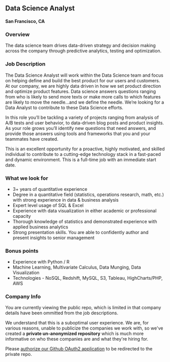 ## Data Science Analyst
#### San Francisco, CA

### Overview
The data science team drives data-driven strategy and decision making across the company through predictive analytics, testing and optimization.

### Job Description
The Data Science Analyst will work within the Data Science team and focus on helping define and build the best product for our users and customers. At our company, we are highly data driven in how we set product direction and optimize product features. Data science answers questions ranging from who is likely to send more texts or make more calls to which features are likely to move the needle...and we define the needle. We’re looking for a Data Analyst to contribute to these Data Science efforts.

In this role you’ll be tackling a variety of projects ranging from analysis of A/B tests and user behavior, to data-driven blog posts and product insights. As your role grows you’ll identify new questions that need answers, and provide those answers using tools and frameworks that you and your teammates have created.

This is an excellent opportunity for a proactive, highly motivated, and skilled individual to contribute to a cutting-edge technology stack in a fast-paced and dynamic environment. This is a full-time job with an immediate start date.

### What we look for
+	3+ years of quantitative experience
+	Degree in a quantitative field (statistics, operations research, math, etc.) with strong experience in data & business analysis
+	Expert level usage of SQL & Excel
+	Experience with data visualization in either academic or professional capacity
+	Thorough knowledge of statistics and demonstrated experience with applied business analytics
+	Strong presentation skills. You are able to confidently author and present insights to senior management

### Bonus points
+	Experience with Python / R
+	Machine Learning, Multivariate Calculus, Data Munging, Data Visualization
+	Technologies - NoSQL, Redshift, MySQL, S3, Tableau, HighCharts/PHP, AWS

### Company Info
You are currently viewing the public repo, which is limited in that company details have been ommitted from the job descriptions.  
    
We understand that this is a suboptimal user experience.  We are, for various reasons, unable to publicize the companies we work with, so we've
created a **private un-anonymized repository** which is much more informative on who these companies are and what they're hiring for.  
    
Please [authorize our Github OAuth2 application](https://letsrockit.co/users/auth/github?job_id=vgv4de5vdw-data-science-analyst) to be redirected to the private repo.
